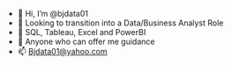 - 👋 Hi, I’m @bjdata01
- 👀 Looking to transition into a Data/Business Analyst Role 
- 🌱 SQL, Tableau, Excel and PowerBI 
- 💞️ Anyone who can offer me guidance 
- 📫 Bjdata01@yahoo.com

<!---
bjdata01/bjdata01 is a ✨ special ✨ repository because its `README.md` (this file) appears on your GitHub profile.
You can click the Preview link to take a look at your changes.
--->
